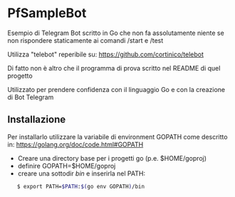 # PfSampleBot

Esempio di Telegram Bot scritto in Go che non fa assolutamente niente
se non rispondere staticamente ai comandi /start e /test

Utilizza "telebot" reperibile su:
   https://github.com/cortinico/telebot

Di fatto non è altro che il programma di prova scritto nel README di
quel progetto

Utilizzato per prendere confidenza con il linguaggio Go e con
la creazione di Bot Telegram

## Installazione

Per installarlo utilizzare la variabile di environment GOPATH
come descritto in:
   https://golang.org/doc/code.html#GOPATH

 * Creare una directory base per i progetti go (p.e. $HOME/goproj)
 * definire GOPATH=$HOME/goproj
 * creare una sottodir _bin_ e inserirla nel PATH:

```bash
   $ export PATH=$PATH:$(go env GOPATH)/bin
```


